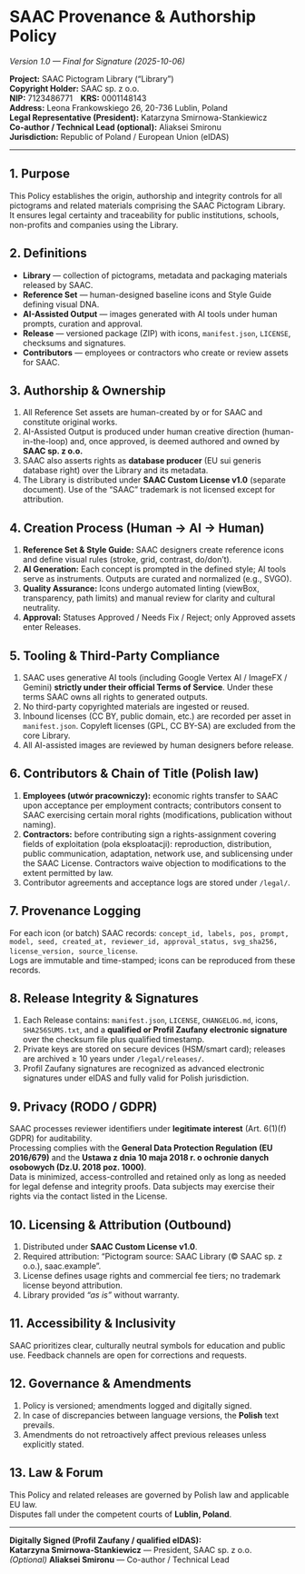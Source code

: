# SAAC Provenance & Authorship Policy  
*Version 1.0 — Final for Signature (2025-10-06)*

**Project:** SAAC Pictogram Library (“Library”)  
**Copyright Holder:** SAAC sp. z o.o.  
**NIP:** 7123486771 **KRS:** 0001148143  
**Address:** Leona Frankowskiego 26, 20-736 Lublin, Poland  
**Legal Representative (President):** Katarzyna Smirnowa-Stankiewicz  
**Co-author / Technical Lead (optional):** Aliaksei Smironu  
**Jurisdiction:** Republic of Poland / European Union (eIDAS)

---

## 1. Purpose
This Policy establishes the origin, authorship and integrity controls for all pictograms and related materials comprising the SAAC Pictogram Library.  
It ensures legal certainty and traceability for public institutions, schools, non-profits and companies using the Library.

## 2. Definitions
- **Library** — collection of pictograms, metadata and packaging materials released by SAAC.  
- **Reference Set** — human-designed baseline icons and Style Guide defining visual DNA.  
- **AI-Assisted Output** — images generated with AI tools under human prompts, curation and approval.  
- **Release** — versioned package (ZIP) with icons, `manifest.json`, `LICENSE`, checksums and signatures.  
- **Contributors** — employees or contractors who create or review assets for SAAC.

## 3. Authorship & Ownership
1. All Reference Set assets are human-created by or for SAAC and constitute original works.  
2. AI-Assisted Output is produced under human creative direction (human-in-the-loop) and, once approved, is deemed authored and owned by **SAAC sp. z o.o.**  
3. SAAC also asserts rights as **database producer** (EU sui generis database right) over the Library and its metadata.  
4. The Library is distributed under **SAAC Custom License v1.0** (separate document). Use of the “SAAC” trademark is not licensed except for attribution.

## 4. Creation Process (Human → AI → Human)
1. **Reference Set & Style Guide:** SAAC designers create reference icons and define visual rules (stroke, grid, contrast, do/don’t).  
2. **AI Generation:** Each concept is prompted in the defined style; AI tools serve as instruments. Outputs are curated and normalized (e.g., SVGO).  
3. **Quality Assurance:** Icons undergo automated linting (viewBox, transparency, path limits) and manual review for clarity and cultural neutrality.  
4. **Approval:** Statuses Approved / Needs Fix / Reject; only Approved assets enter Releases.

## 5. Tooling & Third-Party Compliance
1. SAAC uses generative AI tools (including Google Vertex AI / ImageFX / Gemini) **strictly under their official Terms of Service**. Under these terms SAAC owns all rights to generated outputs.  
2. No third-party copyrighted materials are ingested or reused.  
3. Inbound licenses (CC BY, public domain, etc.) are recorded per asset in `manifest.json`. Copyleft licenses (GPL, CC BY-SA) are excluded from the core Library.  
4. All AI-assisted images are reviewed by human designers before release.

## 6. Contributors & Chain of Title (Polish law)
1. **Employees (utwór pracowniczy):** economic rights transfer to SAAC upon acceptance per employment contracts; contributors consent to SAAC exercising certain moral rights (modifications, publication without naming).  
2. **Contractors:** before contributing sign a rights-assignment covering fields of exploitation (pola eksploatacji): reproduction, distribution, public communication, adaptation, network use, and sublicensing under the SAAC License. Contractors waive objection to modifications to the extent permitted by law.  
3. Contributor agreements and acceptance logs are stored under `/legal/`.

## 7. Provenance Logging
For each icon (or batch) SAAC records: `concept_id, labels, pos, prompt, model, seed, created_at, reviewer_id, approval_status, svg_sha256, license_version, source_license`.  
Logs are immutable and time-stamped; icons can be reproduced from these records.

## 8. Release Integrity & Signatures
1. Each Release contains: `manifest.json`, `LICENSE`, `CHANGELOG.md`, icons, `SHA256SUMS.txt`, and a **qualified or Profil Zaufany electronic signature** over the checksum file plus qualified timestamp.  
2. Private keys are stored on secure devices (HSM/smart card); releases are archived ≥ 10 years under `/legal/releases/`.  
3. Profil Zaufany signatures are recognized as advanced electronic signatures under eIDAS and fully valid for Polish jurisdiction.

## 9. Privacy (RODO / GDPR)
SAAC processes reviewer identifiers under **legitimate interest** (Art. 6(1)(f) GDPR) for auditability.  
Processing complies with the **General Data Protection Regulation (EU 2016/679)** and the **Ustawa z dnia 10 maja 2018 r. o ochronie danych osobowych (Dz.U. 2018 poz. 1000)**.  
Data is minimized, access-controlled and retained only as long as needed for legal defense and integrity proofs. Data subjects may exercise their rights via the contact listed in the License.

## 10. Licensing & Attribution (Outbound)
1. Distributed under **SAAC Custom License v1.0**.  
2. Required attribution: “Pictogram source: SAAC Library (© SAAC sp. z o.o.), saac.example”.  
3. License defines usage rights and commercial fee tiers; no trademark license beyond attribution.  
4. Library provided *“as is”* without warranty.

## 11. Accessibility & Inclusivity
SAAC prioritizes clear, culturally neutral symbols for education and public use. Feedback channels are open for corrections and requests.

## 12. Governance & Amendments
1. Policy is versioned; amendments logged and digitally signed.  
2. In case of discrepancies between language versions, the **Polish** text prevails.  
3. Amendments do not retroactively affect previous releases unless explicitly stated.

## 13. Law & Forum
This Policy and related releases are governed by Polish law and applicable EU law.  
Disputes fall under the competent courts of **Lublin, Poland**.

---

**Digitally Signed (Profil Zaufany / qualified eIDAS):**  
**Katarzyna Smirnowa-Stankiewicz** — President, SAAC sp. z o.o.  
*(Optional)* **Aliaksei Smironu** — Co-author / Technical Lead
